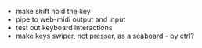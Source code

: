 * make shift hold the key
* pipe to web-midi output and input
* test out keyboard interactions
* make keys swiper, not presser, as a seaboard - by ctrl?